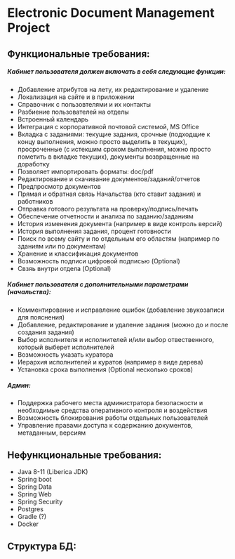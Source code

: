 # Electronic Document Management Project

## Функциональные требования:
##### Кабинет пользователя должен включать в себя следующие функции:
* Добавление атрибутов на лету, их редактирование и удаление
* Локализация на сайте и в приложении
* Справочник с пользовтелями и их контакты
* Разбиение пользователей на отделы
* Встроенный календарь
* Интеграция с корпоративной почтовой системой, MS Office
* Вкладка с заданиями: текущие задания, срочные (подходщие к концу выполнения, можно просто выделить в текущих),
 просроченные (с истекшим сроком выполнения, можно просто пометить в вкладке текущих), документы возвращенные на доработку
* Позволяет импортировать форматы: doc/pdf
* Редактирование и скачивание документов/заданий/отчетов
* Предпросмотр документов
* Прямая и обратная связь Начальства (кто ставит задания) и работников
* Отправка готового результата на проверку/подпись/печать
* Обеспечение отчетности и анализа по заданию/заданиям
* История изменения документа (например в виде контроль версий)
* История выполнения задания, процент готовности
* Поиск по всему сайту и по отдельным его областям (например по зданиям или по документам)
* Хранение и классификация документов
* Возможность подписи цифровой подписью (Optional)
* Свзяь внутри отдела (Optional)

##### Кабинет пользователя с дополнительными параметрами (начальства):
* Комментирование и исправление ошибок (добавление звукозаписи для пояснения)
* Добавление, редактирование и удаление задания (можно до и после создания задания)
* Выбор исполнителя и исполнителей и/или выбор отвественного, который выберет исполнителей
* Возможность указать куратора
* Иерархия исполнителей и куратов (например в виде дерева)
* Установка срока выполнения (Optional несколько сроков)

##### Админ:
* Поддержка рабочего места администратора безопасности и необходимые средства оперативного контроля и воздействия
* Возможность блокирования работы отдельных пользователей
* Управление правами доступа к содержанию документов, метаданным, версиям

## Нефункциональные требования:
* Java 8-11 (Liberica JDK)
* Spring boot
* Spring Data 
* Spring Web
* Spring Security
* Postgres
* Gradle (?)
* Docker

## Структура БД:
